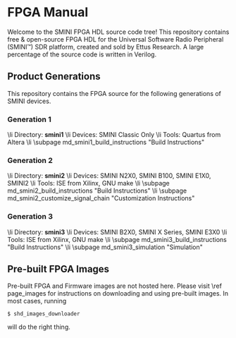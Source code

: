 FPGA Manual
===========

Welcome to the SMINI FPGA HDL source code tree! This repository contains
free & open-source FPGA HDL for the Universal Software Radio Peripheral
(SMINI&trade;) SDR platform, created and sold by Ettus Research. A large
percentage of the source code is written in Verilog.

## Product Generations

This repository contains the FPGA source for the following generations of
SMINI devices.

### Generation 1

\li Directory: __smini1__
\li Devices: SMINI Classic Only
\li Tools: Quartus from Altera
\li \subpage md_smini1_build_instructions "Build Instructions"


### Generation 2

\li Directory: __smini2__
\li Devices: SMINI N2X0, SMINI B100, SMINI E1X0, SMINI2
\li Tools: ISE from Xilinx, GNU make
\li \subpage md_smini2_build_instructions "Build Instructions"
\li \subpage md_smini2_customize_signal_chain "Customization Instructions"

### Generation 3

\li Directory: __smini3__
\li Devices: SMINI B2X0, SMINI X Series, SMINI E3X0
\li Tools: ISE from Xilinx, GNU make
\li \subpage md_smini3_build_instructions "Build Instructions"
\li \subpage md_smini3_simulation "Simulation"

## Pre-built FPGA Images

Pre-built FPGA and Firmware images are not hosted here. Please visit \ref page_images
for instructions on downloading and using pre-built images. In most cases, running

    $ shd_images_downloader

will do the right thing.

